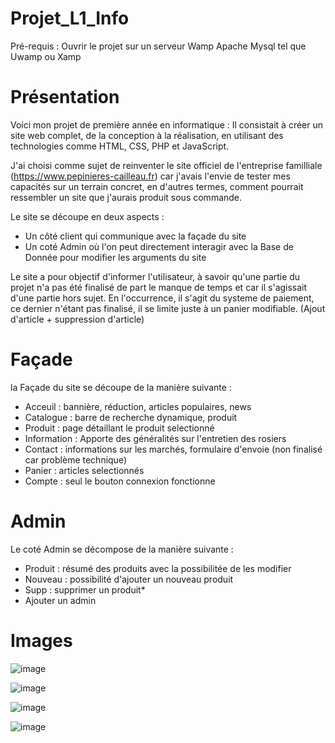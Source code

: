 # Projet_L1_Info
Pré-requis :
Ouvrir le projet sur un serveur Wamp Apache Mysql tel que Uwamp ou Xamp

# Présentation 

Voici mon projet de première année en informatique : 
Il consistait à créer un site web complet, de la conception à la réalisation, en utilisant des technologies comme HTML, CSS, PHP et JavaScript.

J'ai choisi comme sujet de reinventer le site officiel de l'entreprise familliale (https://www.pepinieres-cailleau.fr) car j'avais
l'envie de tester mes capacités sur un terrain concret, en d'autres termes, comment pourrait ressembler un site que j'aurais produit
sous commande.

Le site se découpe en deux aspects :
- Un côté client qui communique avec la façade du site
- Un coté Admin où l'on peut directement interagir avec la Base de Donnée pour modifier les arguments du site

Le site a pour objectif d'informer l'utilisateur, à savoir qu'une partie du projet n'a pas été finalisé
de part le manque de temps et car il s'agissait d'une partie hors sujet. En l'occurrence, il s'agit du
systeme de paiement, ce dernier n'étant pas finalisé, il se limite juste à un panier modifiable. 
(Ajout d'article + suppression d'article)

# Façade

la Façade du site se découpe de la manière suivante :
- Acceuil : bannière, réduction, articles populaires, news
- Catalogue : barre de recherche dynamique, produit
- Produit : page détaillant le produit selectionné
- Information : Apporte des généralités sur l'entretien des rosiers
- Contact : informations sur les marchés, formulaire d'envoie (non finalisé car problème technique)
- Panier : articles selectionnés
- Compte : seul le bouton connexion fonctionne

# Admin

Le coté Admin se décompose de la manière suivante :
- Produit : résumé des produits avec la possibilitée de les modifier
- Nouveau : possibilité d'ajouter un nouveau produit
- Supp : supprimer un produit*
- Ajouter un admin

# Images 

![image](https://github.com/user-attachments/assets/33c89360-6feb-4e9f-8c21-f26d56b1f4d9)

![image](https://github.com/user-attachments/assets/ac47e262-ca78-4675-92b3-0261a7b815be)

![image](https://github.com/user-attachments/assets/c173ab5b-f0f4-4ccf-931e-162fa542742f)

![image](https://github.com/user-attachments/assets/cefff20a-1e8b-4155-b66a-a4640196a5d9)
